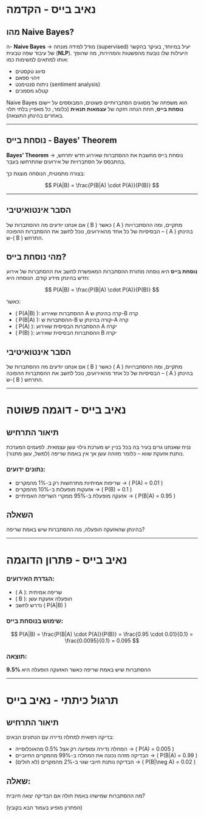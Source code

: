 # נאיב בייס - הקדמה

## מהו Naive Bayes?

ה- **Naive Bayes** → מודל למידה מונחה (supervised) יעיל במיוחד, בעיקר בהקשר של עיבוד שפה טבעית (**NLP**). היעילות שלו נובעת מהפשטות והמהירות, מה שהופך אותו למתאים למשימות כמו:
- סיווג טקסטים
- זיהוי ספאם
- ניתוח סנטימנט (sentiment analysis)
- קטלוג מסמכים

Naive Bayes הוא משפחה של מסווגים הסתברותיים פשוטים, המבוססים על יישום **נוסחת בייס**, תחת הנחה חזקה של **עצמאות תנאית** (כלומר, כל מאפיין בלתי תלוי באחרים בהינתן התוצאה).

---

## נוסחת בייס - Bayes' Theorem

**Bayes' Theorem** → נוסחת בייס מחשבת את ההסתברות שאירוע חדש יתרחש, בהתבסס על הסתברויות של אירועים שהתרחשו בעבר.

בצורה מתמטית, הנוסחה מוצגת כך:

$$
P(A|B) = \frac{P(B|A) \cdot P(A)}{P(B)}
$$

---

## הסבר אינטואיטיבי

אם אנחנו יודעים מה ההסתברות של \( B \) כאשר \( A \) מתקיים, ומה ההסתברויות הבסיסיות של כל אחד מהאירועים, נוכל לחשב את ההסתברות ההפוכה – \( A \) בהינתן ש-\( B \) התרחש.



## מהי נוסחת בייס?

**נוסחת בייס** היא נוסחה מתורת ההסתברות המאפשרת לחשב את ההסתברות של אירוע חדש בהינתן מידע קודם. הנוסחה היא:

$$
P(A|B) = \frac{P(B|A) \cdot P(A)}{P(B)}
$$

כאשר:

- \( P(A|B) \): ההסתברות שאירוע A קרה בהינתן ש-B קרה
- \( P(B|A) \): ההסתברות ש-B קורה בהינתן ש-A קרה
- \( P(A) \): ההסתברות הבסיסית שאירוע A יקרה
- \( P(B) \): ההסתברות הבסיסית שאירוע B יקרה

## הסבר אינטואיטיבי

אם אנחנו יודעים מה ההסתברות של \( B \) כאשר \( A \) מתקיים, ומה ההסתברויות הבסיסיות של כל אחד מהאירועים, נוכל לחשב את ההסתברות ההפוכה – \( A \) בהינתן ש-\( B \) התרחש.

---

# נאיב בייס - דוגמה פשוטה

## תיאור התרחיש

נניח שאנחנו גרים בעיר בה בכל בניין יש מערכת גילוי עשן עצמאית. לפעמים המערכת נותנת אזעקת שווא – כלומר מזוהה עשן אך אין באמת שריפה (למשל, עשן מתנור).

### נתונים ידועים:
- שריפות אמיתיות מתרחשות רק ב-1% מהמקרים → \( P(A) = 0.01 \)
- אזעקות מופעלות ב-10% מהמקרים → \( P(B) = 0.1 \)
- אזעקה מופעלת ב-95% ממקרי השריפה האמיתיים → \( P(B|A) = 0.95 \)

## השאלה

בהינתן שהאזעקה הופעלה, מה ההסתברות שיש באמת שריפה?

---

# נאיב בייס - פתרון הדוגמה

### הגדרת האירועים:
- \( A \): שריפה אמיתית
- \( B \): הופעלה אזעקת עשן
- נדרש לחשב \( P(A|B) \)

### שימוש בנוסחת בייס:

$$
P(A|B) = \frac{P(B|A) \cdot P(A)}{P(B)} = \frac{0.95 \cdot 0.01}{0.1} = \frac{0.0095}{0.1} = 0.095
$$

### תוצאה:
ההסתברות שיש באמת שריפה כאשר האזעקה הופעלה היא **9.5%**

---

# תרגול כיתתי - נאיב בייס

## תיאור התרחיש

בדיקה רפואית למחלה נדירה עם הנתונים הבאים:

- המחלה נדירה ומופיעה רק אצל 0.5% מהאוכלוסייה → \( P(A) = 0.005 \)
- הבדיקה מזהה נכונה את המחלה ב-99% מהמקרים החיוביים → \( P(B|A) = 0.99 \)
- הבדיקה נותנת חיובי שגוי ב-2% מהמקרים (לא חולים) → \( P(B|\neg A) = 0.02 \)

## שאלה:
מה ההסתברות שמישהו באמת חולה אם הבדיקה יצאה חיובית?

(הפתרון מופיע בעמוד הבא בקובץ)

